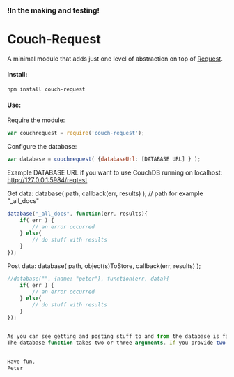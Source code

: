 ### !In the making and testing!

# Couch-Request
A minimal module that adds just one level of abstraction on top of [Request](https://github.com/mikeal/request).

#### Install:
`npm install couch-request`

#### Use:

Require the module:
````javascript
var couchrequest = require('couch-request');
````

Configure the database:
````javascript
var database = couchrequest( {databaseUrl: [DATABASE URL] } );
````
Example DATABASE URL if you want to use CouchDB running on localhost: http://127.0.0.1:5984/reqtest


Get data:
database( path, callback(err, results) ); // path for example "_all_docs"
````javascript
database("_all_docs", function(err, results){
	if( err ) {
		// an error occurred
	} else{
		// do stuff with results
	}
});
````

Post data:
database( path, object(s)ToStore, callback(err, results) );
````javascript
//database("", {name: "peter"}, function(err, data){
	if( err ) {
		// an error occurred
	} else{
		// do stuff with results
	}
});


As you can see getting and posting stuff to and from the database is fairly simple.
The database function takes two or three arguments. If you provide two (the path and callback) couch-request will make a GET request for you. If you provide three (path, the object and callback), couch-request will make a POST request for you, posting the object passed in as the request body.


Have fun,
Peter